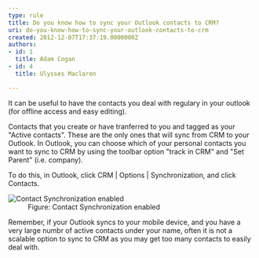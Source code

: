 ```yaml
---
type: rule
title: Do you know how to sync your Outlook contacts to CRM?
uri: do-you-know-how-to-sync-your-outlook-contacts-to-crm
created: 2012-12-07T17:37:19.0000000Z
authors:
- id: 1
  title: Adam Cogan
- id: 4
  title: Ulysses Maclaren

---
```




<span class='intro'> <p>
          It can be useful to have the contacts you deal with regulary in your outlook (for
          offline access and easy editing).
        </p> </span>

 <p>
          Contacts that you create or have tranferred to you and tagged as your &quot;Active contacts&quot;.
          These are the only ones that will sync from CRM to your Outlook. In Outlook, you
          can choose which of your personal contacts you want to sync to CRM by using the
          toolbar option &quot;track in CRM&quot; and &quot;Set Parent&quot; (i.e. company).
        </p>
        <p>
          To do this, in Outlook, click CRM | Options | Synchronization, and click Contacts.
        </p>
        <dl class="image">
          <dt>
            <img alt="Contact Synchronization enabled" src="/Communication/RulesToBetterCRMForUsers/PublishingImages/ContactSynchronizationEnabled.jpg" /></dt>
          <dd>Figure&#58; Contact Synchronization enabled</dd>
        </dl>
        <p>
          Remember, if your Outlook syncs to your mobile device, and you have a very large
          numbr of active contacts under your name, often it is not a scalable option to sync
          to CRM as you may get too many contacts to easily deal with.
        </p>


